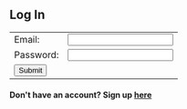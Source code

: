 ## Log In

<!--No actions yet-->


<table>
    <tr>
        <td>Email:</td>
        <td><input type="email" id="email" name="email" required></td>
    </tr>
    <tr>
        <td>Password:</td>
        <td><input type="text" id="password" name="password" required></td>
    </tr>
    <tr>
        <td><button type="submit" value="Submit" onclick="login_user()">Submit</button></td>
    </tr>
</table>
<h4>Don't have an account? Sign up <a href="/signup">here</a></h4>

<script>
    // Replace with localhost:8085 for testing
    

    var url = "https://csa-backend.rohanj.dev/api/login/authenticate";
    
    function login_user() {
        const body = {

            // Should be same as person????
            email: document.getElementById("email").value,
            password: document.getElementById("password").value
        };
        const request_options = {
            method: 'POST',
            body: JSON.stringify(body),
            headers: {
                "content-type": 'application/json'
            }
        };
        console.log(JSON.stringify(body));


        fetch(url, request_options)
            .then(response => {
                response.text().then(data => {
                    console.log(data);
                    document.cookie = "token=" + data;
                    //window.location.href = "/team-8-frontend/search";
                })
            })
            .catch(err => {
                console.log("Error: " + err);
            })
    }


</script>